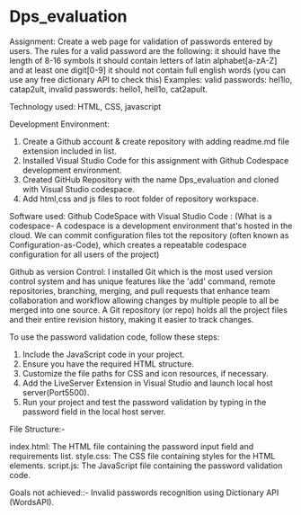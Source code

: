 # Dps_evaluation
Assignment:
Create a web page for validation of passwords entered by users. The rules for a valid password are the following:
it should have the length of 8-16 symbols
it should contain letters of latin alphabet[a-zA-Z] and at least one digit[0-9]
it should not contain full english words (you can use any free dictionary API to check this)
Examples: valid passwords: hel1lo, catap2ult, invalid passwords: hello1, hell1o, cat2apult.

Technology used:
HTML, CSS, javascript


Development Environment:
1. Create a Github account & create repository with adding readme.md file extension included in list.
2. Installed Visual Studio Code for this assignment with Github Codespace development environment.
3. Created GitHub Repository with the name Dps_evaluation and cloned with Visual Studio codespace.
4. Add html,css and js files to root folder of repository workspace.

Software used:
Github CodeSpace with Visual Studio Code : 
(What is a codespace- A codespace is a development environment that's hosted in the cloud. We can commit configuration files tot the repository (often known as Configuration-as-Code), which creates a
repeatable codespace configuration for all users of the project)

Github as version Control:
I installed Git which is the most used version control system and has unique features like the 'add' command, remote repositories, branching, merging, and pull requests that enhance team collaboration and workflow allowing changes by multiple people to all be merged into one source. 
A Git repository (or repo) holds all the project files and their entire revision history, making it easier to track changes. 

To use the password validation code, follow these steps:

1. Include the JavaScript code in your project.
2. Ensure you have the required HTML structure.
3. Customize the file paths for CSS and icon resources, if necessary.
4. Add the LiveServer Extension in Visual Studio and launch local host server(Port5500).
5. Run your project and test the password validation by typing in the password field in the local host server.

File Structure:-

index.html: The HTML file containing the password input field and requirements list.
style.css: The CSS file containing styles for the HTML elements.
script.js: The JavaScript file containing the password validation code.


Goals not achieved::- Invalid passwords recognition using Dictionary API (WordsAPI).